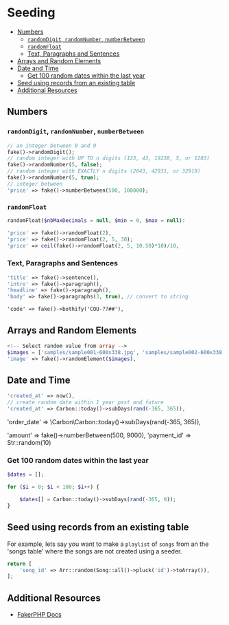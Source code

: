 # Seeding

- [Numbers](#numbers)
    - [`randomDigit`, `randomNumber`, `numberBetween`](#randomdigit-randomnumber-numberbetween)
    - [`randomFloat`](#randomfloat)
    - [Text, Paragraphs and Sentences](#text-paragraphs-and-sentences)
- [Arrays and Random Elements](#arrays-and-random-elements)
- [Date and Time](#date-and-time)
    - [Get 100 random dates within the last year](#get-100-random-dates-within-the-last-year)
- [Seed using records from an existing table](#seed-using-records-from-an-existing-table)
- [Additional Resources](#additional-resources)


## Numbers

### `randomDigit`, `randomNumber`, `numberBetween` 

```php +torchlight-php
// an integer between 0 and 9
fake()->randomDigit();
// random integer with UP TO n digits (123, 43, 19238, 5, or 1203)
fake()->randomNumber(5, false);
// random integer with EXACTLY n digits (2643, 42931, or 32919)
fake()->randomNumber(5, true);
// integer between
'price' => fake()->numberBetween(500, 100000);
```

### `randomFloat`

```php +torchlight-php
randomFloat($nbMaxDecimals = null, $min = 0, $max = null): 
```

```php +torchlight-php
'price' => fake()->randomFloat(2),
'price' => fake()->randomFloat(2, 5, 30);
'price' => ceil(fake()->randomFloat(2, 5, 10.50)*10)/10,
```

### Text, Paragraphs and Sentences

```php +torchlight-php
'title' => fake()->sentence(),
'intro' => fake()->paragraph(),
'headline' => fake()->paragraph(),
'body' => fake()->paragraphs(3, true), // convert to string
```

    'code' => fake()->bothify('COU-??##'),

## Arrays and Random Elements

```php +torchlight-php
<!-- Select random value from array -->
$images = ['samples/sample001-600x338.jpg', 'samples/sample002-600x338.jpg', 'samples/sample003-600x338.jpg'];
'image' => fake()->randomElement($images),
```

## Date and Time

```php +torchlight-php
'created_at' => now(),
// create random date within 1 year past and future
'created_at' => Carbon::today()->subDays(rand(-365, 365)),
```

'order_date' => \Carbon\Carbon::today()->subDays(rand(-365, 365)),

'amount' => fake()->numberBetween(500, 9000),
'payment_id' => Str::random(10)



### Get 100 random dates within the last year

```php +torchlight-php
$dates = [];

for ($i = 0; $i < 100; $i++) {

    $dates[] = Carbon::today()->subDays(rand(-365, 0));
}
```

## Seed using records from an existing table

For example, lets say you want to make a `playlist` of `songs` from an the 'songs table' where the
songs are not created using a seeder.


```php +torchlight-php
return [
    'song_id' => Arr::random(Song::all()->pluck('id')->toArray()),
];
```
<!-- 



### Unique Data

You can generate unique data simply by using the `unique` method.

```php +torchlight-php
'code' => fake()->unique()->numberBetween(1000000, 9000000),
'code' => fake()->unique()->randomNumber()
```



-->

## Additional Resources

- <a href="https://fakerphp.org/" target="blank">FakerPHP Docs</a> 
